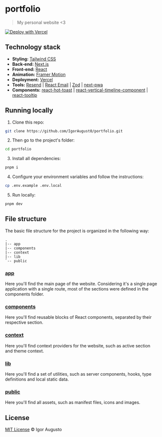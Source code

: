 # portfolio

> My personal website <3

[![Deploy with Vercel](https://vercel.com/button)](https://vercel.com/new/clone?repository-url=https%3A%2F%2Fgithub.com%2FIgorAugust0%2Fportfolio)

## Technology stack

- **Styling:** [Tailwind CSS](https://tailwindcss.com/)
- **Back-end:** [Next.js](https://nextjs.org/)
- **Front-end:** [React](https://react.dev/)
- **Animation:** [Framer Motion](https://www.framer.com/motion/animation/)
- **Deployment:** [Vercel](https://vercel.com/)
- **Tools:** [Resend](https://resend.com/) | [React Email](https://react.email/) | [Zod](https://zod.dev/) | [next-pwa](https://github.com/DuCanhGH/next-pwa)
- **Components:** [react-hot-toast](https://react-hot-toast.com/) | [react-vertical-timeline-component](https://github.com/stephane-monnot/react-vertical-timeline) | [react-tooltip](https://react-tooltip.com/)

## Running locally

1. Clone this repo:

```sh
git clone https://github.com/IgorAugust0/portfolio.git
```

2. Then go to the project's folder:

```sh
cd portfolio
```

3. Install all dependencies:

```sh
pnpm i
```

4. Configure your environment variables and follow the instructions:

```sh
cp .env.example .env.local
```

5. Run locally:

```sh
pnpm dev
```

## File structure

The basic file structure for the project is organized in the following way:

```
.
|-- app
|-- components
|-- context
|-- lib
`-- public
```

### [app](https://github.com/IgorAugust0/portfolio/tree/main/app)

Here you'll find the main page of the website. Considering it's a single page application with a single route, most of the sections were defined in the components folder.

### [components](https://github.com/IgorAugust0/portfolio/tree/main/components)

Here you'll find reusable blocks of React components, separated by their respective section.

### [context](https://github.com/IgorAugust0/portfolio/tree/main/context)

Here you'll find context providers for the website, such as active section and theme context.

### [lib](https://github.com/IgorAugust0/portfolio/tree/main/lib)

Here you'll find a set of utilities, such as server components, hooks, type definitions and local static data.

### [public](https://github.com/IgorAugust0/portfolio/tree/main/public)

Here you'll find all assets, such as manifest files, icons and images.

## License

[MIT License](./LICENSE) © Igor Augusto
